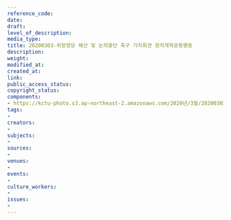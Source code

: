 ```yaml
---
reference_code: 
date: 
draft: 
level_of_description: 
media_type: 
title: 20200303-위장정당 해산 및 논의중단 촉구 기자회견 정치개혁공동행동
description: 
weight: 
modified_at: 
created_at: 
link: 
public_access_status: 
copyright_status: 
components:
- https://kctu-photo.s3.ap-northeast-2.amazonaws.com/2020년/3월/20200303-위장정당+해산+및+논의중단+촉구+기자회견+정치개혁공동행동/_CTU2243.jpg
tags:
- 
creators:
- 
subjects:
- 
sources:
- 
venues:
- 
events:
- 
culture_workers:
- 
issues:
- 
---
```

